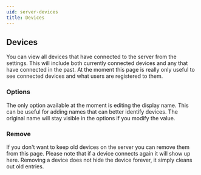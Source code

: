 ```yaml
---
uid: server-devices
title: Devices
---
```


## Devices

You can view all devices that have connected to the server from the settings. This will include both currently connected devices and any that have connected in the past. At the moment this page is really only useful to see connected devices and what users are registered to them.

### Options

The only option available at the moment is editing the display name. This can be useful for adding names that can better identify devices. The original name will stay visible in the options if you modify the value.

### Remove

If you don't want to keep old devices on the server you can remove them from this page. Please note that if a device connects again it will show up here. Removing a device does not hide the device forever, it simply cleans out old entries.
